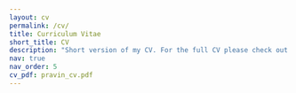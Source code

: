 ```yaml
---
layout: cv
permalink: /cv/
title: Curriculum Vitae
short_title: CV
description: "Short version of my CV. For the full CV please check out the PDF linked on the right.<BR><b>Note: This part of my webpage is only infrequently updated. Last updated: 15.03.2024</b>"
nav: true
nav_order: 5
cv_pdf: pravin_cv.pdf
---
```

